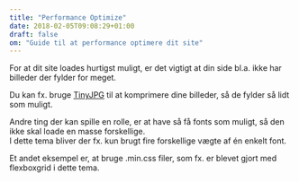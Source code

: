 ```yaml
---
title: "Performance Optimize"
date: 2018-02-05T09:08:29+01:00
draft: false
om: "Guide til at performance optimere dit site"
---
```

For at dit site loades hurtigst muligt, er det vigtigt at din side bl.a. ikke har billeder der fylder for meget.

Du kan fx. bruge [TinyJPG](https://tinyjpg.com/) til at komprimere dine billeder, så de fylder så lidt som muligt.

Andre ting der kan spille en rolle, er at have så få fonts som muligt, så den ikke skal loade en masse forskellige. <br>
I dette tema bliver der fx. kun brugt fire forskellige vægte af én enkelt font.

Et andet eksempel er, at bruge .min.css filer, som fx. er blevet gjort med flexboxgrid i dette tema.
